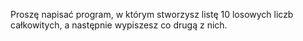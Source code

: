 Proszę napisać program, w którym stworzysz listę 10 losowych liczb całkowitych, a następnie wypiszesz co drugą z nich.